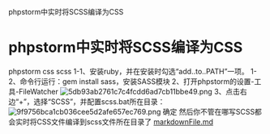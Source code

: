 phpstorm中实时将SCSS编译为CSS

# phpstorm中实时将SCSS编译为CSS

phpstorm
css
scss
1-1、安装ruby，并在安装时勾选“add..to..PATH”一项。
1-2、命令行运行：gem install sass，安装SASS模块
2、打开phpstorm的设置-工具-FileWatcher
![5db93ab2761c7c4fcdd6ad7cb11bbe49.png](../_resources/f4c8804ea11f9bf6a02dc358a1e5bee1.png)
3、点击右边“+”，选择“SCSS”，并配置scss.bat所在目录：
![9f9756bca1cb036cee5d2afe657ec769.png](../_resources/8dfcdf7f035d671f7e97951436c777f0.png)
确定
然后你不管在哪写SCSS都会实时将CSS文件编译到scss文件所在目录了
[markdownFile.md](../_resources/2abafdd72e093fab2b139d9190410243.bin)